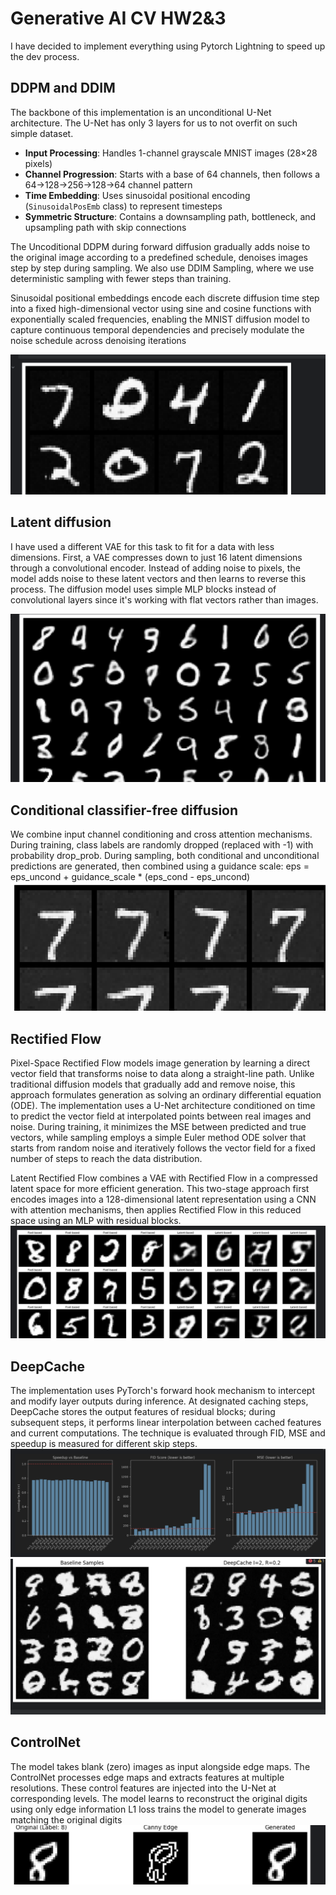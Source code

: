 # Generative AI CV HW2&3

I have decided to implement everything using Pytorch Lightning to speed up the dev process.

## DDPM and DDIM 

The backbone of this implementation is an unconditional U-Net architecture. The U-Net has only 3 layers for us 
to not overfit on such simple dataset. 

- **Input Processing**: Handles 1-channel grayscale MNIST images (28×28 pixels)
- **Channel Progression**: Starts with a base of 64 channels, then follows a 64→128→256→128→64 channel pattern
- **Time Embedding**: Uses sinusoidal positional encoding (`SinusoidalPosEmb` class) to represent timesteps
- **Symmetric Structure**: Contains a downsampling path, bottleneck, and upsampling path with skip connections

The Uncoditional DDPM during forward diffusion gradually adds noise to the original image according to a predefined schedule, 
denoises images step by step during sampling. We also use DDIM Sampling, where we use
deterministic sampling with fewer steps than training.

Sinusoidal positional embeddings encode each discrete diffusion time step into a fixed high-dimensional vector using sine and cosine 
functions with exponentially scaled frequencies, enabling the MNIST diffusion model 
to capture continuous temporal dependencies and precisely modulate the noise schedule 
across denoising iterations

![img.png](img.png)

## Latent diffusion
I have used a different VAE for this task to fit for a data with less dimensions.
First, a VAE compresses down to just 16 latent dimensions through a convolutional encoder.
 Instead of adding noise to pixels, the model adds noise to these latent vectors and then learns to reverse this process. 
The diffusion model uses simple MLP blocks instead of convolutional layers since it's working with flat vectors rather than images.

![img_1.png](img_1.png)

## Conditional classifier-free diffusion
We combine input channel conditioning and cross attention mechanisms.
During training, class labels are randomly dropped (replaced with -1) with probability drop_prob.
During sampling, both conditional and unconditional predictions are generated, then combined using a guidance scale:
eps = eps_uncond + guidance_scale * (eps_cond - eps_uncond)
![img_2.png](img_2.png)

## Rectified Flow
Pixel-Space Rectified Flow models image generation by learning a direct vector field that transforms noise to data along
a straight-line path. Unlike traditional diffusion models that gradually add and remove noise, this approach formulates generation 
as solving an ordinary differential equation (ODE). The implementation uses a U-Net architecture conditioned on time to predict the
vector field at interpolated points between real images and noise. During training, it minimizes the MSE between predicted and true vectors,
while sampling employs a simple Euler method ODE solver that starts from random noise and iteratively follows the vector field for a fixed number 
of steps to reach the data distribution.

Latent Rectified Flow combines a VAE with Rectified Flow in a compressed latent space for more efficient generation. This two-stage approach first 
encodes images into a 128-dimensional latent representation using a CNN with attention mechanisms, then applies Rectified Flow in this reduced space 
using an MLP with residual blocks. 
![img_6.png](img_6.png)
## DeepCache
The implementation uses PyTorch's forward hook mechanism to intercept and modify layer outputs during inference. 
At designated caching steps, DeepCache stores the output features of residual blocks; during subsequent steps, it performs linear interpolation between cached features and current computations. 
The technique is evaluated through FID, MSE and speedup is measured for different skip steps.
![img_3.png](img_3.png)
![img_4.png](img_4.png)

## ControlNet
The model takes blank (zero) images as input alongside edge maps. 
The ControlNet processes edge maps and extracts features at multiple resolutions.
These control features are injected into the U-Net at corresponding levels.
The model learns to reconstruct the original digits using only edge information
L1 loss trains the model to generate images matching the original digits
![img_5.png](img_5.png)

